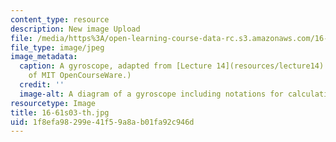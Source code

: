 ```yaml
---
content_type: resource
description: New image Upload
file: /media/https%3A/open-learning-course-data-rc.s3.amazonaws.com/16-61-aerospace-dynamics-spring-2003/1f8efa98299e41f59a8ab01fa92c946d_16-61s03-th.jpg
file_type: image/jpeg
image_metadata:
  caption: A gyroscope, adapted from [Lecture 14](resources/lecture14). (Image courtesy
    of MIT OpenCourseWare.)
  credit: ''
  image-alt: A diagram of a gyroscope including notations for calculating measurements.
resourcetype: Image
title: 16-61s03-th.jpg
uid: 1f8efa98-299e-41f5-9a8a-b01fa92c946d
---
```

